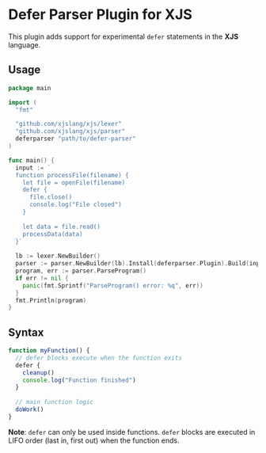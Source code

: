 # Defer Parser Plugin for XJS

This plugin adds support for experimental `defer` statements in the **XJS** language.

## Usage

```go
package main

import (
  "fmt"

  "github.com/xjslang/xjs/lexer"
  "github.com/xjslang/xjs/parser"
  deferparser "path/to/defer-parser"
)

func main() {
  input := `
  function processFile(filename) {
    let file = openFile(filename)
    defer {
      file.close()
      console.log("File closed")
    }
    
    let data = file.read()
    processData(data)
  }`
  
  lb := lexer.NewBuilder()
  parser := parser.NewBuilder(lb).Install(deferparser.Plugin).Build(input)
  program, err := parser.ParseProgram()
  if err != nil {
    panic(fmt.Sprintf("ParseProgram() error: %q", err))
  }
  fmt.Println(program)
}
```

## Syntax

```javascript
function myFunction() {
  // defer blocks execute when the function exits
  defer {
    cleanup()
    console.log("Function finished")
  }
  
  // main function logic
  doWork()
}
```

**Note**: `defer` can only be used inside functions. `defer` blocks are executed in LIFO order (last in, first out) when the function ends.
